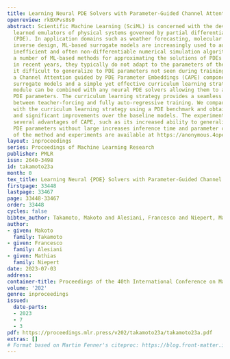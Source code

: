 ```yaml
---
title: Learning Neural PDE Solvers with Parameter-Guided Channel Attention
openreview: rkBXPvs8s0
abstract: Scientific Machine Learning (SciML) is concerned with the development of
  learned emulators of physical systems governed by partial differential equations
  (PDE). In application domains such as weather forecasting, molecular dynamics, and
  inverse design, ML-based surrogate models are increasingly used to augment or replace
  inefficient and often non-differentiable numerical simulation algorithms. While
  a number of ML-based methods for approximating the solutions of PDEs have been proposed
  in recent years, they typically do not adapt to the parameters of the PDEs, making
  it difficult to generalize to PDE parameters not seen during training. We propose
  a Channel Attention guided by PDE Parameter Embeddings (CAPE) component for neural
  surrogate models and a simple yet effective curriculum learning strategy. The CAPE
  module can be combined with any neural PDE solvers allowing them to adapt to unseen
  PDE parameters. The curriculum learning strategy provides a seamless transition
  between teacher-forcing and fully auto-regressive training. We compare CAPE in conjunction
  with the curriculum learning strategy using a PDE benchmark and obtain consistent
  and significant improvements over the baseline models. The experiments also show
  several advantages of CAPE, such as its increased ability to generalize to unseen
  PDE parameters without large increases inference time and parameter count. An implementation
  of the method and experiments are available at https://anonymous.4open.science/r/CAPE-ML4Sci-145B.
layout: inproceedings
series: Proceedings of Machine Learning Research
publisher: PMLR
issn: 2640-3498
id: takamoto23a
month: 0
tex_title: Learning Neural {PDE} Solvers with Parameter-Guided Channel Attention
firstpage: 33448
lastpage: 33467
page: 33448-33467
order: 33448
cycles: false
bibtex_author: Takamoto, Makoto and Alesiani, Francesco and Niepert, Mathias
author:
- given: Makoto
  family: Takamoto
- given: Francesco
  family: Alesiani
- given: Mathias
  family: Niepert
date: 2023-07-03
address: 
container-title: Proceedings of the 40th International Conference on Machine Learning
volume: '202'
genre: inproceedings
issued:
  date-parts:
  - 2023
  - 7
  - 3
pdf: https://proceedings.mlr.press/v202/takamoto23a/takamoto23a.pdf
extras: []
# Format based on Martin Fenner's citeproc: https://blog.front-matter.io/posts/citeproc-yaml-for-bibliographies/
---
```

